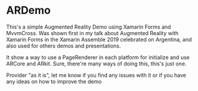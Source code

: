# ARDemo
This's a simple Augmented Reality Demo using Xamarin Forms and MvvmCross. Was shown first in my talk about Augmented Reality with Xamarin Forms in the Xamarin Assemble 2019 celebrated on Argentina, and also used for others demos and presentations.

It show a way  to use a PageRenderer in each platform for initialize and use ARCore and ARkit. Sure, there're many ways of doing this, this's just one.

Provider "as it is", let me know if you find any issues with it or if you have any ideas on how to improve the demo




